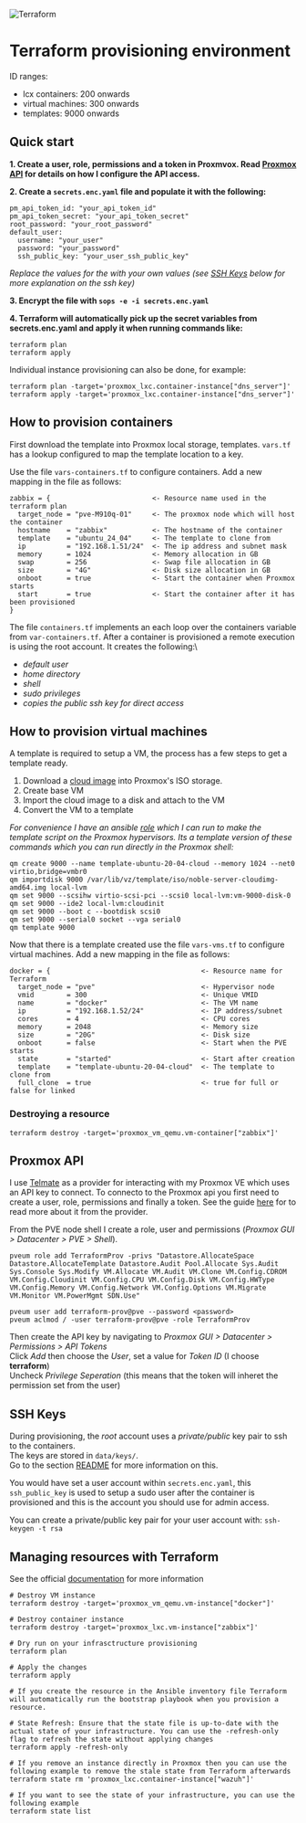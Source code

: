 ![Terraform](https://img.shields.io/badge/Terraform-7B42BC?style=for-the-badge&logo=terraform&logoColor=white)

# Terraform provisioning environment

ID ranges:
  - lcx containers: 200 onwards
  - virtual machines: 300 onwards
  - templates: 9000 onwards

## Quick start

**1. Create a user, role, permissions and a token in Proxmvox. Read [Proxmox API](#proxmox-api) for details on how I configure the API access.**

**2. Create a `secrets.enc.yaml` file and populate it with the following:**

    pm_api_token_id: "your_api_token_id"
    pm_api_token_secret: "your_api_token_secret"
    root_password: "your_root_password"
    default_user:
      username: "your_user"
      password: "your_password"
      ssh_public_key: "your_user_ssh_public_key"

  *Replace the values for the with your own values (see [SSH Keys](#ssh-keys) below for more explanation on the ssh key)*

**3. Encrypt the file with `sops -e -i secrets.enc.yaml`**

**4. Terraform will automatically pick up the secret variables from secrets.enc.yaml and apply it when running commands like:**

    terraform plan
    terraform apply

  Individual instance provisioning can also be done, for example:

    terraform plan -target='proxmox_lxc.container-instance["dns_server"]'
    terraform apply -target='proxmox_lxc.container-instance["dns_server"]'


## How to provision containers

First download the template into Proxmox local storage, templates. `vars.tf` has a lookup configured to map the template location to a key.

Use the file `vars-containers.tf` to configure containers.
Add a new mapping in the file as follows:

    zabbix = {                         <- Resource name used in the terraform plan
      target_node = "pve-M910q-01"     <- The proxmox node which will host the container
      hostname    = "zabbix"           <- The hostname of the container
      template    = "ubuntu_24_04"     <- The template to clone from 
      ip          = "192.168.1.51/24"  <- The ip address and subnet mask
      memory      = 1024               <- Memory allocation in GB
      swap        = 256                <- Swap file allocation in GB
      size        = "4G"               <- Disk size allocation in GB
      onboot      = true               <- Start the container when Proxmox starts
      start       = true               <- Start the container after it has been provisioned
    }

The file `containers.tf` implements an each loop over the containers variable from `var-containers.tf`.
After a container is provisioned a remote execution is using the root account.  It creates the following:\
 - *default user*
 - *home directory*
 - *shell*
 - *sudo privileges*
 - *copies the public ssh key for direct access*

## How to provision virtual machines

A template is required to setup a VM, the process has a few steps to get a template ready.

1. Download a [cloud image](https://cloud-images.ubuntu.com/) into Proxmox's ISO storage.
2. Create base VM
3. Import the cloud image to a disk and attach to the VM
4. Convert the VM to a template

*For convenience I have an ansible [role](../ansible/roles/proxmox-template) which I can run to make the template script on the Proxmox hypervisors.  Its a template version of these commands which you can run directly in the Proxmox shell:*

    qm create 9000 --name template-ubuntu-20-04-cloud --memory 1024 --net0 virtio,bridge=vmbr0
    qm importdisk 9000 /var/lib/vz/template/iso/noble-server-cloudimg-amd64.img local-lvm
    qm set 9000 --scsihw virtio-scsi-pci --scsi0 local-lvm:vm-9000-disk-0
    qm set 9000 --ide2 local-lvm:cloudinit
    qm set 9000 --boot c --bootdisk scsi0
    qm set 9000 --serial0 socket --vga serial0
    qm template 9000

Now that there is a template created use the file `vars-vms.tf` to configure virtual machines.
Add a new mapping in the file as follows:

    docker = {                                     <- Resource name for Terraform
      target_node = "pve"                          <- Hypervisor node
      vmid        = 300                            <- Unique VMID
      name        = "docker"                       <- The VM name
      ip          = "192.168.1.52/24"              <- IP address/subnet
      cores       = 4                              <- CPU cores
      memory      = 2048                           <- Memory size
      size        = "20G"                          <- Disk size
      onboot      = false                          <- Start when the PVE starts
      state       = "started"                      <- Start after creation
      template    = "template-ubuntu-20-04-cloud"  <- The template to clone from
      full_clone  = true                           <- true for full or false for linked

### Destroying a resource
 `terraform destroy -target='proxmox_vm_qemu.vm-container["zabbix"]'`



## Proxmox API
I use [Telmate](https://registry.terraform.io/providers/Telmate/proxmox/latest/docs) as a provider for interacting 
with my Proxmox VE which uses an API key to connect.  To connecto to the Proxmox api you first need to create a user, role, permissions and finally a token.  See the guide 
[here](https://registry.terraform.io/providers/Telmate/proxmox/latest/docs#creating-the-proxmox-user-and-role-for-terraform) for to read more about it from the provider.

From the PVE node shell I create a role, user and permissions (*Proxmox GUI > Datacenter > PVE > Shell*).  

    pveum role add TerraformProv -privs "Datastore.AllocateSpace Datastore.AllocateTemplate Datastore.Audit Pool.Allocate Sys.Audit Sys.Console Sys.Modify VM.Allocate VM.Audit VM.Clone VM.Config.CDROM VM.Config.Cloudinit VM.Config.CPU VM.Config.Disk VM.Config.HWType VM.Config.Memory VM.Config.Network VM.Config.Options VM.Migrate VM.Monitor VM.PowerMgmt SDN.Use"

    pveum user add terraform-prov@pve --password <password>
    pveum aclmod / -user terraform-prov@pve -role TerraformProv

Then create the API key by navigating to *Proxmox GUI > Datacenter > Permissions > API Tokens*\
Click *Add* then choose the *User*, set a value for *Token ID* (I choose **terraform**)\
Uncheck *Privilege Seperation* (this means that the token will inheret the permission set from the user)

## SSH Keys
During provisioning, the *root* account uses a *private/public* key pair to ssh to the containers.\
The keys are stored in `data/keys/`.\
Go to the section [README](data/keys/README.md) for more information on this.

You would have set a user account within `secrets.enc.yaml`, this `ssh_public_key` is used to setup
a sudo user after the container is provisioned and this is the account you should use for admin access.

You can create a private/public key pair for your user account with:
`ssh-keygen -t rsa`

## Managing resources with Terraform

See the official [documentation](https://developer.hashicorp.com/terraform/cli/commands) for more information
    
    # Destroy VM instance
    terraform destroy -target='proxmox_vm_qemu.vm-instance["docker"]'

    # Destroy container instance 
    terraform destroy -target='proxmox_lxc.vm-instance["zabbix"]'
  
    # Dry run on your infrasctructure provisioning
    terraform plan

    # Apply the changes
    terraform apply

    # If you create the resource in the Ansible inventory file Terraform will automatically run the bootstrap playbook when you provision a resource.
    
    # State Refresh: Ensure that the state file is up-to-date with the actual state of your infrastructure. You can use the -refresh-only flag to refresh the state without applying changes
    terraform apply -refresh-only

    # If you remove an instance directly in Proxmox then you can use the following example to remove the stale state from Terraform afterwards
    terraform state rm 'proxmox_lxc.container-instance["wazuh"]'

    # If you want to see the state of your infrastructure, you can use the following example
    terraform state list

    
